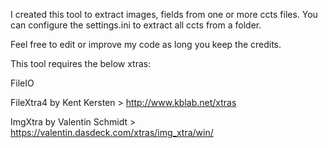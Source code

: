 I created this tool to extract images, fields from one or more ccts files.
You can configure the settings.ini to extract all ccts from a folder.


Feel free to edit or improve my code as long you keep the credits.

This tool requires the below xtras:

FileIO

FileXtra4 by Kent Kersten > http://www.kblab.net/xtras

ImgXtra by Valentin Schmidt > https://valentin.dasdeck.com/xtras/img_xtra/win/
